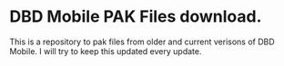 # DBD Mobile PAK Files download.

This is a repository to pak files from older and current verisons of DBD Mobile. I will try to keep this updated every update.
